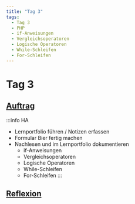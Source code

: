 ```yaml
---
title: "Tag 3"
tags:
  - Tag 3
  - PHP
  - if-Anweisungen
  - Vergleichsoperatoren
  - Logische Operatoren
  - While-Schleifen
  - For-Schleifen
---
```


# Tag 3

## [Auftrag](./tag-0003/auftrag)

:::info HA
- Lernportfolio führen / Notizen erfassen
- Formular Bier fertig machen
- Nachlesen und im Lernportfolio dokumentieren
  - if-Anweisungen
  - Vergleichsoperatoren
  - Logische Operatoren
  - While-Schleifen
  - For-Schleifen
:::

## [Reflexion](./tag-0003/reflexion)